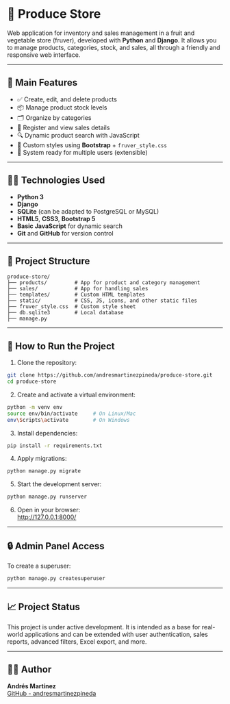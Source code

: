 # 🛒 Produce Store

Web application for inventory and sales management in a fruit and vegetable store (fruver), developed with **Python** and **Django**. It allows you to manage products, categories, stock, and sales, all through a friendly and responsive web interface.

---

## 🚀 Main Features

- ✅ Create, edit, and delete products  
- 📦 Manage product stock levels  
- 🗂️ Organize by categories  
- 🧾 Register and view sales details  
- 🔍 Dynamic product search with JavaScript  
- 🎨 Custom styles using **Bootstrap** + `fruver_style.css`  
- 👥 System ready for multiple users (extensible)  

---

## 🧑‍💻 Technologies Used

- **Python 3**  
- **Django**  
- **SQLite** (can be adapted to PostgreSQL or MySQL)  
- **HTML5**, **CSS3**, **Bootstrap 5**  
- **Basic JavaScript** for dynamic search  
- **Git** and **GitHub** for version control  

---

## 📂 Project Structure

```
produce-store/
├── products/         # App for product and category management
├── sales/            # App for handling sales
├── templates/        # Custom HTML templates
├── static/           # CSS, JS, icons, and other static files
├── fruver_style.css  # Custom style sheet
├── db.sqlite3        # Local database
├── manage.py
```

---

## 📌 How to Run the Project

1. Clone the repository:

```bash
git clone https://github.com/andresmartinezpineda/produce-store.git
cd produce-store
```

2. Create and activate a virtual environment:

```bash
python -m venv env
source env/bin/activate     # On Linux/Mac
env\Scripts\activate        # On Windows
```

3. Install dependencies:

```bash
pip install -r requirements.txt
```

4. Apply migrations:

```bash
python manage.py migrate
```

5. Start the development server:

```bash
python manage.py runserver
```

6. Open in your browser:  
   http://127.0.0.1:8000/

---

## 🔒 Admin Panel Access

To create a superuser:

```bash
python manage.py createsuperuser
```

---

## 📈 Project Status

This project is under active development. It is intended as a base for real-world applications and can be extended with user authentication, sales reports, advanced filters, Excel export, and more.

---

## 👨‍🔧 Author

**Andrés Martínez**  
[GitHub - andresmartinezpineda](https://github.com/andresmartinezpineda)

